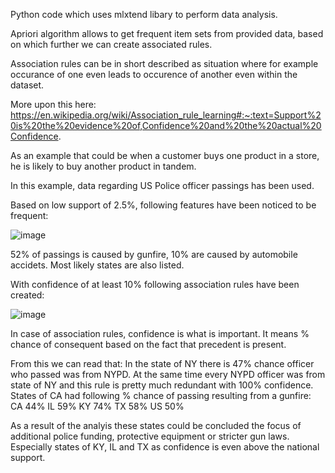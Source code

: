 Python code which uses mlxtend libary to perform data analysis.

Apriori algorithm allows to get frequent item sets from provided data, based on which further we can create associated rules.

Association rules can be in short described as situation where for example occurance of one even leads to occurence of another even within the dataset.

More upon this here: https://en.wikipedia.org/wiki/Association_rule_learning#:~:text=Support%20is%20the%20evidence%20of,Confidence%20and%20the%20actual%20Confidence.

As an example that could be when a customer buys one product in a store, he is likely to buy another product in tandem.

In this example, data regarding US Police officer passings has been used.

Based on low support of 2.5%, following features have been noticed to be frequent:

![image](https://github.com/Lonceg/Apriori-Association-rules/assets/92753179/ffa5273c-f483-4837-bdf0-8d75bf8a6adb)

52% of passings is caused by gunfire, 10% are caused by automobile accidets. Most likely states are also listed.

With confidence of at least 10% following association rules have been created:

![image](https://github.com/Lonceg/Apriori-Association-rules/assets/92753179/f58e6700-9178-4ded-ab8b-f5188b2a457e)

In case of association rules, confidence is what is important. It means % chance of consequent based on the fact that precedent is present.

From this we can read that:
In the state of NY there is 47% chance officer who passed was from NYPD.
At the same time every NYPD officer was from state of NY and this rule is pretty much redundant with 100% confidence.
States of CA had following % chance of passing resulting from a gunfire:
CA 44%
IL 59%
KY 74%
TX 58%
US 50%

As a result of the analyis these states could be concluded the focus of additional police funding, protective equipment or stricter gun laws.
Especially states of KY, IL and TX as confidence is even above the national support.
